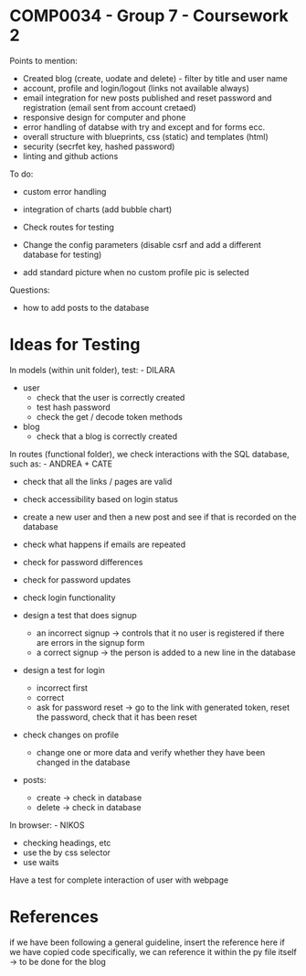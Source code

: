 # COMP0034 - Group 7 - Coursework 2

Points to mention:

- Created blog (create, uodate and delete) - filter by title and user name
- account, profile and login/logout (links not available always)
- email integration for new posts published and reset password and registration (email sent from account cretaed)
- responsive design for computer and phone
- error handling of databse with try and except and for forms ecc.
- overall structure with blueprints, css (static) and templates (html)
- security (secrfet key, hashed password)
- linting and github actions

To do:

- custom error handling
- integration of charts (add bubble chart)

- Check routes for testing
- Change the config parameters (disable csrf and add a different database for testing)

- add standard picture when no custom profile pic is selected 


Questions:
- how to add posts to the database

# Ideas for Testing
In models (within unit folder), test: - DILARA
- user
  - check that the user is correctly created
  - test hash password
  - check the get / decode token methods
- blog 
  - check that a blog is correctly created

In routes (functional folder), we check interactions with the SQL database, such as: - ANDREA + CATE
- check that all the links / pages are valid 
- check accessibility based on login status 
- create a new user and then a new post and see if that is recorded on the database
- check what happens if emails are repeated
- check for password differences
- check for password updates
- check login functionality

- design a test that does signup
  - an incorrect signup -> controls that it no user is registered if there are errors in the signup form
  - a correct signup -> the person is added to a new line in the database
- design a test for login
  - incorrect first
  - correct 
  - ask for password reset -> go to the link with generated token, reset the password, check that it has been reset
- check changes on profile
  - change one or more data and verify whether they have been changed in the database
- posts:
  - create -> check in database
  - delete -> check in database

In browser: - NIKOS
- checking headings, etc
- use the by css selector 
- use waits

Have a test for complete interaction of user with webpage

# References
if we have been following a general guideline, insert the reference here
if we have copied code specifically, we can reference it within the py file itself -> to be done for the blog